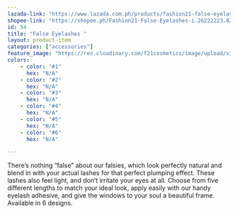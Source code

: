 ```yaml
---
lazada-link: "https://www.lazada.com.ph/products/fashion21-false-eyelashes-i258050540-s356025673.html?spm=a2o4l.seller.list.24.5de16cc90jDK6k&mp=1"
shopee-link: "https://shopee.ph/Fashion21-False-Eyelashes-i.26222223.826165379"
id: 54
title: "False Eyelashes "
layout: product-item
categories: ["accessories"]
feature_image: "https://res.cloudinary.com/f21cosmetics/image/upload/v1598008736/false-lashes_tioxpu.jpg"
colors:
    - color: "#1"
      hex: "N/A"
    - color: "#2"
      hex: "N/A"
    - color: "#3"
      hex: "N/A"
    - color: "#4"
      hex: "N/A"
    - color: "#5"
      hex: "N/A"    
    - color: "#6"
      hex: "N/A"    

---
```

There’s nothing “false” about our falsies, which look perfectly natural and blend in with your actual lashes for that 
perfect plumping effect. These lashes also feel light, and don’t irritate your eyes at all. Choose from five different lengths to match your ideal look, apply easily with our handy eyelash adhesive, and give the windows to your soul a beautiful frame. Available in 6 designs.
